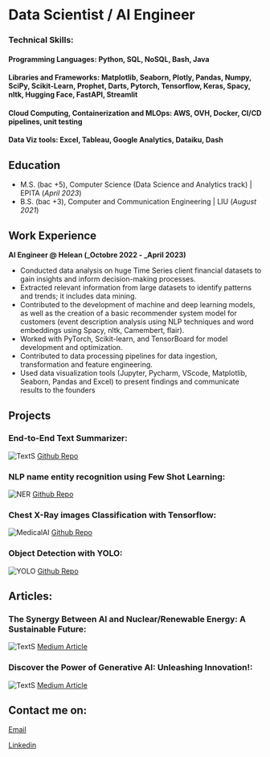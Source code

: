 # Data Scientist / AI Engineer

### Technical Skills: 
#### Programming Languages: Python, SQL, NoSQL, Bash, Java
#### Libraries and Frameworks: Matplotlib, Seaborn, Plotly, Pandas, Numpy, SciPy, Scikit-Learn, Prophet, Darts, Pytorch, Tensorflow, Keras, Spacy, nltk, Hugging Face, FastAPI, Streamlit
#### Cloud Computing, Containerization and MLOps: AWS, OVH, Docker, CI/CD pipelines, unit testing
#### Data Viz tools: Excel, Tableau, Google Analytics, Dataiku, Dash

## Education
- M.S. (bac +5), Computer Science (Data Science and Analytics track)	| EPITA (_April 2023_)	 			        		
- B.S. (bac +3), Computer and Communication Engineering | LIU (_August 2021_)

## Work Experience
**AI Engineer @ Helean (_Octobre 2022 - _April 2023)**


- Conducted data analysis on huge Time Series client financial datasets to gain insights and inform decision-making processes.
- Extracted relevant information from large datasets to identify patterns and trends; it includes data mining.
- Contributed to the development of machine and deep learning models, as well as the creation of a basic recommender system model for customers (event description analysis using NLP techniques and word embeddings using Spacy, nltk, Camembert, flair).
- Worked with PyTorch, Scikit-learn, and TensorBoard for model development and optimization.
- Contributed to data processing pipelines for data ingestion, transformation and feature engineering.
- Used data visualization tools (Jupyter, Pycharm, VScode, Matplotlib, Seaborn, Pandas and Excel) to present findings and communicate results to the founders

## Projects
### End-to-End Text Summarizer: 
![TextS](https://i0.wp.com/turbolab.in/wp-content/uploads/2021/09/Text-Summarization-NLP.jpg?resize=1000%2C579&ssl=1)
[Github Repo](https://github.com/M0E313/Text_Summarizer_Project)
### NLP name entity recognition using Few Shot Learning:
![NER](https://editor.analyticsvidhya.com/uploads/19617Intro%20image.jpg)
[Github Repo](https://github.com/M0E313/name-entity-rec-FSL)
### Chest X-Ray images Classification with Tensorflow:
![MedicalAI](https://www.emjreviews.com/wp-content/uploads/2023/03/Whats-New-Pic-1-6.jpg)
[Github Repo](https://github.com/M0E313/Medical_Vision/blob/main/Building_a_Medical_Image_AI_Model.ipynb)
### Object Detection with YOLO: 
![YOLO](https://uploads-ssl.webflow.com/614c82ed388d53640613982e/635bcc3d96817801e88530b2_634fd7b0644ce22bda756073_6320785e42cb953bb635aeec_evolution-of-YOLO.png)
[Github Repo](https://github.com/M0E313/computer_vision/blob/master/computer_vision_0.ipynb)


## Articles:
### The Synergy Between AI and Nuclear/Renewable Energy: A Sustainable Future:
![TextS](https://miro.medium.com/v2/resize:fit:1400/0*z4dm5SAmFEovHt4G)
[Medium Article](https://medium.com/@mohamad.serhan.dsa/the-synergy-between-ai-and-nuclear-renewable-energy-a-sustainable-future-8503d5bb3c4d)
### Discover the Power of Generative AI: Unleashing Innovation!:
![TextS](https://miro.medium.com/v2/resize:fit:1400/format:webp/1*P4RYFl7Efa3v_lEe67xHkg.png)
[Medium Article](https://medium.com/@mohamad.serhan.dsa/discover-the-power-of-generative-ai-unleashing-innovation-dc4b6eaeffee)

## Contact me on:
[Email](mailto:mohamad.serhan.dsa@gmail.com)

[Linkedin](https://www.linkedin.com/in/serhan-mohamad/)
